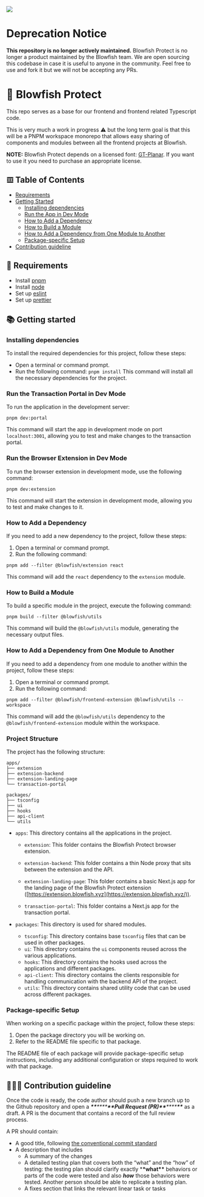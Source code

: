 ![](https://framerusercontent.com/images/LMkkyrT6aZKMqZNobSZKDY8lnM.jpg)

# Deprecation Notice

**This repository is no longer actively maintained.** Blowfish Protect is no longer a product maintained by the Blowfish team.
We are open sourcing this codebase in case it is useful to anyone in the community. Feel free to use and fork it but we will not be accepting any PRs.

# 🐡 Blowfish Protect

This repo serves as a base for our frontend and frontend related Typescript code.

This is very much a work in progress ⚠ but the long term goal is that this will be a PNPM workspace monorepo that allows easy sharing of components and modules between all the frontend projects at Blowfish.

**NOTE:** Blowfish Protect depends on a licensed font: [GT-Planar](https://www.grillitype.com/typeface/gt-planar). If you want to use it you need to purchase an appropriate license.

## 𝌞 Table of Contents

- [Requirements](#-requirements)
- [Getting Started](#-getting-started)
  - [Installing dependencies](#-installing-dependencies)
  - [Run the App in Dev Mode](#-run-app-in-dev-mode)
  - [How to Add a Dependency](#-adding-a-dependency)
  - [How to Build a Module](#-building-a-module)
  - [How to Add a Dependency from One Module to Another](#-adding-dependency-from-one-module-to-another)
  - [Package-specific Setup](#-package-specific-setup)
- [Contribution guideline](#-contribution-guideline)

## 🔨 Requirements

- Install [pnpm](https://pnpm.io/)
- Install [node](https://nodejs.org/en/download)
- Set up [eslint](https://eslint.org/)
- Set up [prettier](https://prettier.io/)

## 📚 Getting started

### Installing dependencies

To install the required dependencies for this project, follow these steps:

- Open a terminal or command prompt.
- Run the following command: `pnpm install` This command will install all the necessary dependencies for the project.

### Run the Transaction Portal in Dev Mode

To run the application in the development server:

```
pnpm dev:portal
```

This command will start the app in development mode on port `localhost:3001`, allowing you to test and make changes to the transaction portal.

### Run the Browser Extension in Dev Mode

To run the browser extension in development mode, use the following command:

```
pnpm dev:extension
```

This command will start the extension in development mode, allowing you to test and make changes to it.

### How to Add a Dependency

If you need to add a new dependency to the project, follow these steps:

1.  Open a terminal or command prompt.
2.  Run the following command:

```
pnpm add --filter @blowfish/extension react
```

This command will add the `react` dependency to the `extension` module.

### How to Build a Module

To build a specific module in the project, execute the following command:

```
pnpm build --filter @blowfish/utils
```

This command will build the `@blowfish/utils` module, generating the necessary output files.

### How to Add a Dependency from One Module to Another

If you need to add a dependency from one module to another within the project, follow these steps:

1.  Open a terminal or command prompt.
2.  Run the following command:

```
pnpm add --filter @blowfish/frontend-extension @blowfish/utils --workspace
```

This command will add the `@blowfish/utils` dependency to the `@blowfish/frontend-extension` module within the workspace.

### Project Structure

The project has the following structure:

```
apps/
├── extension
├── extension-backend
├── extension-landing-page
└── transaction-portal

packages/
├── tsconfig
├── ui
├── hooks
├── api-client
└── utils
```

- `apps`: This directory contains all the applications in the project.

  - `extension`: This folder contains the Blowfish Protect browser extension.
  - `extension-backend`: This folder contains a thin Node proxy that sits between the extension and the API.

  - `extension-landing-page`: This folder contains a basic Next.js app for the landing page of the Blowfish Protect extension ([https://extension.blowfish.xyz](https://extension.blowfish.xyz/)).
  - `transaction-portal`: This folder contains a Next.js app for the transaction portal.

- `packages`: This directory is used for shared modules.

  - `tsconfig`: This directory contains base `tsconfig` files that can be used in other packages.
  - `ui`: This directory contains the `ui` components reused across the various applications.
  - `hooks`: This directory contains the hooks used across the applications and different packages.
  - `api-client`: This directory contains the clients responsible for handling communication with the backend API of the project.
  - `utils`: This directory contains shared utility code that can be used across different packages.

### Package-specific Setup

When working on a specific package within the project, follow these steps:

1.  Open the package directory you will be working on.
2.  Refer to the README file specific to that package.

The README file of each package will provide package-specific setup instructions, including any additional configuration or steps required to work with that package.

## 👨🏻‍🏫 Contribution guideline

Once the code is ready, the code author should push a new branch up to the Github repository and open a _**\*\***\*\*\*\***\*\***Pull Request (PR)**\*\***\*\*\*\***\*\***_ as a draft. A PR is the document that contains a record of the full review process.

A PR should contain:

- A good title, following [the conventional commit standard](https://www.conventionalcommits.org/en/v1.0.0/)
- A description that includes
  - A summary of the changes
  - A detailed testing plan that covers both the “what” and the “how” of testing: the testing plan should clarify exactly \***\*what\*\*** behaviors or parts of the code were tested and also _**how**_ those behaviors were tested. Another person should be able to replicate a testing plan.
  - A fixes section that links the relevant linear task or tasks
